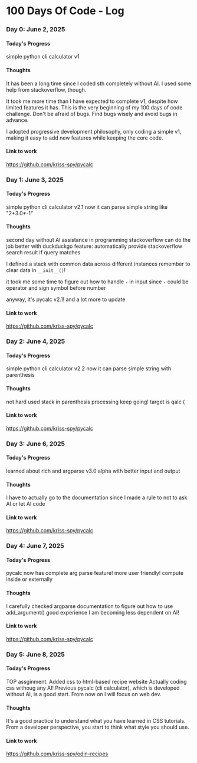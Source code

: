 # 100 Days Of Code - Log

### Day 0: June 2, 2025
<!-- ##### (delete me or comment me out)

**Today's Progress**: Fixed CSS, worked on canvas functionality for the app.

**Thoughts:** I really struggled with CSS, but, overall, I feel like I am slowly getting better at it. Canvas is still new for me, but I managed to figure out some basic functionality.

**Link to work:** [Calculator App](http://www.example.com) -->

#### Today's Progress
simple python cli calculator v1

#### Thoughts
It has been a long time since I coded sth completely without AI. I used some help from stackoverflow, though.

It took me more time than I have expected to complete v1, despite how limited features it has.
This is the very beginning of my 100 days of code challenge.
Don't be afraid of bugs. Find bugs wisely and avoid bugs in advance.

I adopted progressive development philosophy, only coding a simple v1, making it easy to add new features while keeping the core code.


#### Link to work
https://github.com/kriss-spy/pycalc

### Day 1: June 3, 2025
#### Today's Progress
simple python cli calculator v2.1
now it can parse simple string like "2+3.0*-1"

#### Thoughts
second day without AI assistance in programming
stackoverflow can do the job
better with duckduckgo feature: automatically provide stackoverflow search result if query matches

I defined a stack with common data across different instances
remember to clear data in `__init__()`!

it took me some time to figure out how to handle `-` in input
since `-` could be operator and sign symbol before number

anyway, it's pycalc v2.1!
and a lot more to update

#### Link to work
https://github.com/kriss-spy/pycalc

### Day 2: June 4, 2025
#### Today's Progress
simple python cli calculator v2.2
now it can parse simple string with parenthesis

#### Thoughts
not hard
used stack in parenthesis processing
keep going!
target is qalc (

#### Link to work
https://github.com/kriss-spy/pycalc

### Day 3: June 6, 2025
#### Today's Progress
learned about rich and argparse
v3.0 alpha with better input and output

#### Thoughts
I have to actually go to the documentation
since I made a rule to not to ask AI or let AI code

#### Link to work
https://github.com/kriss-spy/pycalc

### Day 4: June 7, 2025
#### Today's Progress
pycalc now has complete arg parse feature! more user friendly!
compute inside or externally

#### Thoughts
I carefully checked argparse documentation to figure out how to use add_argument()
good experience
I am becoming less dependent on AI!

#### Link to work
https://github.com/kriss-spy/pycalc


### Day 5: June 8, 2025
#### Today's Progress
TOP assginment.
Added css to html-based recipe website
Actually coding css withoug any AI!
Previous pycalc (cli calculator), which is developed without AI, is a good start.
From now on I will focus on web dev.

#### Thoughts
It's a good practice to understand what you have learned in CSS tutorials.
From a developer perspective, you start to think what style you should use.

#### Link to work
https://github.com/kriss-spy/odin-recipes
